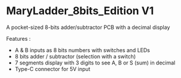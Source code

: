 # MaryLadder_8bits_Edition V1
 A pocket-sized 8-bits adder/subtractor PCB with a decimal display 
 
 Features : 
 
 - A & B inputs as 8 bits numbers with switches and LEDs
 - 8 bits adder / subtractor (selection with a switch)
 - 7 segments display with 3 digits to see A, B or S (sum) in decimal
 - Type-C connector for 5V input
